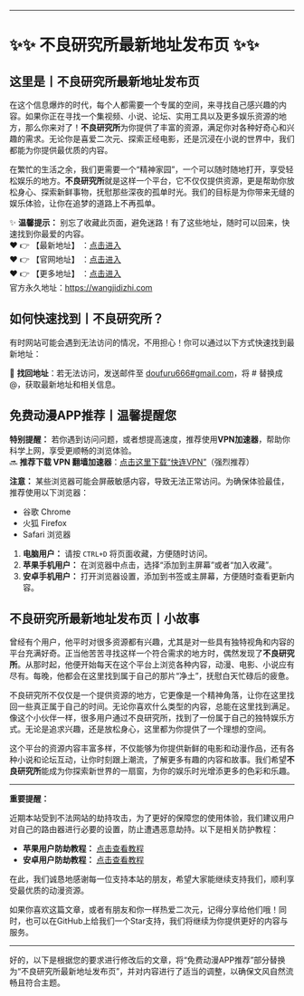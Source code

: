 
---

# ✨✨ 不良研究所最新地址发布页 ✨✨

## 这里是丨**不良研究所最新地址发布页**

在这个信息爆炸的时代，每个人都需要一个专属的空间，来寻找自己感兴趣的内容。如果你正在寻找一个集视频、小说、论坛、实用工具以及更多娱乐资源的地方，那么你来对了！**不良研究所**为你提供了丰富的资源，满足你对各种好奇心和兴趣的需求。无论你是喜爱二次元、探索正经电影，还是沉浸在小说的世界中，我们都能为你提供最优质的内容。

在繁忙的生活之余，我们更需要一个“精神家园”，一个可以随时随地打开，享受轻松娱乐的地方。**不良研究所**就是这样一个平台，它不仅仅提供资源，更是帮助你放松身心、探索新鲜事物，抚慰那些深夜的孤单时光。我们的目标是为你带来无缝的娱乐体验，让你在追梦的道路上不再孤单。

✨ **温馨提示：** 别忘了收藏此页面，避免迷路！有了这些地址，随时可以回来，快速找到你最爱的内容。<br>
❤️ 👉 【最新地址】 ：[点击进入](https://最新.yaodizhi.buzz/《蜘蛛侠》)<br>
❤️ 👉 【官网地址】 ：[点击进入](https://官方.yaodizhi.buzz/《闪电侠》)<br>
❤️ 👉 【更多地址】 ：[点击进入](https://doufuru.cc/)<br>
官方永久地址：https://wangjidizhi.com<br>

## 如何快速找到丨**不良研究所**？

有时网站可能会遇到无法访问的情况，不用担心！你可以通过以下方式快速找到最新地址：

📧 **找回地址**：若无法访问，发送邮件至 [doufuru666#gmail.com](mailto:doufuru666@gmail.com)，将 # 替换成 @，获取最新地址和相关信息。<br>

## 免费动漫APP推荐丨**温馨提醒您**

**特别提醒：** 若你遇到访问问题，或者想提高速度，推荐使用**VPN加速器**，帮助你科学上网，享受更顺畅的浏览体验。<br>
🔜 **推荐下载 VPN 翻墙加速器**：[点击这里下载“快连VPN”](https://c6f2.suwkteqd.com/c-16717/a-bMWFM)（强烈推荐）

**注意：** 某些浏览器可能会屏蔽敏感内容，导致无法正常访问。为确保体验最佳，推荐使用以下浏览器：<br>
- 谷歌 Chrome
- 火狐 Firefox
- Safari 浏览器

1. **电脑用户：** 请按 `CTRL+D` 将页面收藏，方便随时访问。<br>
2. **苹果手机用户：** 在浏览器中点击，选择“添加到主屏幕”或者“加入收藏”。<br>
3. **安卓手机用户：** 打开浏览器设置，添加到书签或主屏幕，方便随时查看更新内容。

## 不良研究所最新地址发布页丨**小故事**

曾经有个用户，他平时对很多资源都有兴趣，尤其是对一些具有独特视角和内容的平台充满好奇。正当他苦苦寻找这样一个符合需求的地方时，偶然发现了**不良研究所**。从那时起，他便开始每天在这个平台上浏览各种内容，动漫、电影、小说应有尽有。每晚，他都会在这里找到属于自己的那片“净土”，抚慰白天忙碌后的疲惫。

不良研究所不仅仅是一个提供资源的地方，它更像是一个精神角落，让你在这里找回一些真正属于自己的时间。无论你喜欢什么类型的内容，总能在这里找到满足。像这个小伙伴一样，很多用户通过不良研究所，找到了一份属于自己的独特娱乐方式。无论是追求兴趣，还是放松身心，这里都为你提供了一个理想的空间。

这个平台的资源内容丰富多样，不仅能够为你提供新鲜的电影和动漫作品，还有各种小说和论坛互动，让你时刻跟上潮流，了解更多有趣的内容和故事。我们希望**不良研究所**能成为你探索新世界的一扇窗，为你的娱乐时光增添更多的色彩和乐趣。

---

**重要提醒：**

近期本站受到不法网站的劫持攻击，为了更好的保障您的使用体验，我们建议用户对自己的路由器进行必要的设置，防止遭遇恶意劫持。以下是相关防护教程：

- **苹果用户防劫教程：** [点击查看教程](https://gf.yaodizhi.buzz/#ios-mobile)
- **安卓用户防劫教程：** [点击查看教程](https://gf.yaodizhi.buzz/#android-mobile)

在此，我们诚恳地感谢每一位支持本站的朋友，希望大家能继续支持我们，顺利享受最优质的动漫资源。

如果你喜欢这篇文章，或者有朋友和你一样热爱二次元，记得分享给他们哦！同时，也可以在GitHub上给我们一个Star支持，我们将继续为你提供更好的内容与服务。

---
好的，以下是根据您的要求进行修改后的文章，将“免费动漫APP推荐”部分替换为“不良研究所最新地址发布页”，并对内容进行了适当的调整，以确保文风自然流畅且符合主题。

